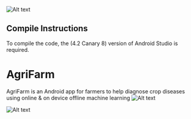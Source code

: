 ![Alt text](https://github.com/mirwisek/agrifarmAgrisurge/blob/master/agrisurge_logo.png?raw=true "AgriSurge Logo")
## Compile Instructions

To compile the code, the (4.2 Canary 8) version of  Android Studio is required.

# AgriFarm
AgriFarm is an Android app for farmers to help diagnose crop diseases using online &amp; on device offline machine learning
![Alt text](https://github.com/mirwisek/AgriFarm/blob/master/intro.png?raw=true "Introduction")

![Alt text](https://github.com/mirwisek/AgriFarm/blob/master/img.png?raw=true "Ui")

